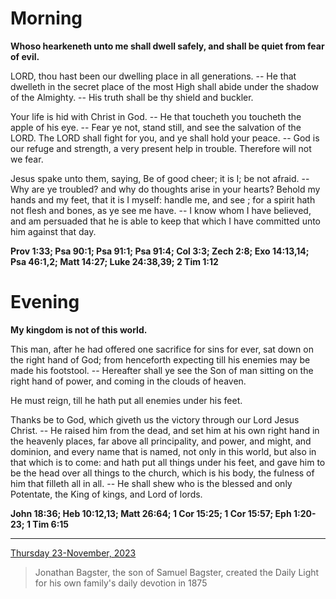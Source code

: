 # Morning

**Whoso hearkeneth unto me shall dwell safely, and shall be quiet from fear of evil.**
 
LORD, thou hast been our dwelling place in all generations. -- He that dwelleth in the secret place of the most High shall abide under the shadow of the Almighty. -- His truth shall be thy shield and buckler.
 
Your life is hid with Christ in God. -- He that toucheth you toucheth the apple of his eye. -- Fear ye not, stand still, and see the salvation of the LORD. The LORD shall fight for you, and ye shall hold your peace. -- God is our refuge and strength, a very present help in trouble. Therefore will not we fear.
 
Jesus spake unto them, saying, Be of good cheer; it is I; be not afraid. -- Why are ye troubled? and why do thoughts arise in your hearts? Behold my hands and my feet, that it is I myself: handle me, and see ; for a spirit hath not flesh and bones, as ye see me have. -- I know whom I have believed, and am persuaded that he is able to keep that which I have committed unto him against that day.  

**Prov 1:33; Psa 90:1; Psa 91:1; Psa 91:4; Col 3:3; Zech 2:8; Exo 14:13,14; Psa 46:1,2; Matt 14:27; Luke 24:38,39; 2 Tim 1:12**

# Evening

**My kingdom is not of this world.**
 
This man, after he had offered one sacrifice for sins for ever, sat down on the right hand of God; from henceforth expecting till his enemies may be made his footstool. -- Hereafter shall ye see the Son of man sitting on the right hand of power, and coming in the clouds of heaven.
 
He must reign, till he hath put all enemies under his feet.
 
Thanks be to God, which giveth us the victory through our Lord Jesus Christ. -- He raised him from the dead, and set him at his own right hand in the heavenly places, far above all principality, and power, and might, and dominion, and every name that is named, not only in this world, but also in that which is to come: and hath put all things under his feet, and gave him to be the head over all things to the church, which is his body, the fulness of him that filleth all in all. -- He shall shew who is the blessed and only Potentate, the King of kings, and Lord of lords.  

**John 18:36; Heb 10:12,13; Matt 26:64; 1 Cor 15:25; 1 Cor 15:57; Eph 1:20-23; 1 Tim 6:15**

---

[Thursday 23-November, 2023](https://t.me/s/daily_light)

> Jonathan Bagster, the son of Samuel Bagster, created the Daily Light for his own family's daily devotion in 1875

